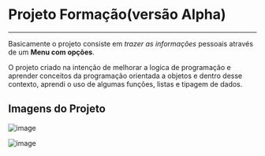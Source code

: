 # Projeto Formação(versão Alpha) #

 - - - -

Basicamente o projeto consiste em _trazer as informações_ pessoais através de um **Menu com opções**.

O projeto criado na intenção de melhorar a logica de programação e aprender conceitos da programação orientada a objetos e dentro desse contexto, aprendi o uso de algumas funções, listas e tipagem de dados.

## Imagens do Projeto ##
![image](https://github.com/FellipiBorges/FormacaoV01/assets/113385634/08f5993d-473a-42e8-ba96-f523b826e453)

![image](https://github.com/FellipiBorges/FormacaoV01/assets/113385634/8605cac7-a842-4354-b799-83480d7fe4ed)



